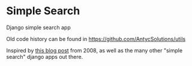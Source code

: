 # Simple Search
Django simple search app

Old code history can be found in https://github.com/AntycSolutions/utils

Inspired by [this blog post](http://julienphalip.com/post/2825034077/adding-search-to-a-django-site-in-a-snap) from 2008, as well as the many other "simple search" django apps out there.
